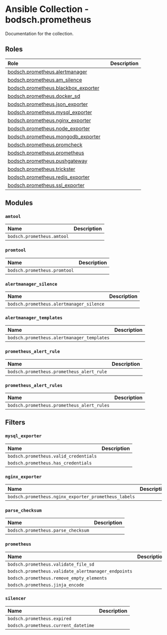 # Ansible Collection - bodsch.prometheus

Documentation for the collection.

## Roles

| Role                                                                       | | Description |
|:---------------------------------------------------------------------------| :---- | :---- |
| [bodsch.prometheus.alertmanager](./roles/alertmanager/README.md)           |       |       |
| [bodsch.prometheus.am_silence](./roles/am_silence/README.md)               |       |       |
| [bodsch.prometheus.blackbox_exporter](./roles/blackbox_exporter/README.md) |       |       |
| [bodsch.prometheus.docker_sd](./roles/docker_sd/README.md)                 |       |       |
| [bodsch.prometheus.json_exporter](./roles/json_exporter/README.md)         |       |       |
| [bodsch.prometheus.mysql_exporter](./roles/mysql_exporter/README.md)       |       |       |
| [bodsch.prometheus.nginx_exporter](./roles/nginx_exporter/README.md)       |       |       |
| [bodsch.prometheus.node_exporter](./roles/node_exporter/README.md)         |       |       |
| [bodsch.prometheus.mongodb_exporter](./roles/mongodb_exporter/README.md)   |       |       |
| [bodsch.prometheus.promcheck](./roles/promcheck/README.md)                 |       |       |
| [bodsch.prometheus.prometheus](./roles/prometheus/README.md)               |       |       |
| [bodsch.prometheus.pushgateway](./roles/pushgateway/README.md)             |       |       |
| [bodsch.prometheus.trickster](./roles/trickster/README.md)                 |       |       |
| [bodsch.prometheus.redis_exporter](./roles/redis_exporter/README.md)       |       |       |
| [bodsch.prometheus.ssl_exporter](./roles/ssl_exporter/README.md)           |       |       |

## Modules

### `amtool`

| Name  | Description |
| :---- | :---- |
| `bodsch.prometheus.amtool` | |


### `promtool`

| Name  | Description |
| :---- | :---- |
| `bodsch.prometheus.promtool` | |

### `alertmanager_silence`

| Name  | Description |
| :---- | :---- |
| `bodsch.prometheus.alertmanager_silence` | |


### `alertmanager_templates`

| Name  | Description |
| :---- | :---- |
| `bodsch.prometheus.alertmanager_templates` | |


### `prometheus_alert_rule`

| Name  | Description |
| :---- | :---- |
| `bodsch.prometheus.prometheus_alert_rule` | |


### `prometheus_alert_rules`

| Name  | Description |
| :---- | :---- |
| `bodsch.prometheus.prometheus_alert_rules` | |

## Filters

### `mysql_exporter`

| Name  | Description |
| :---- | :---- |
| `bodsch.prometheus.valid_credentials` | |
| `bodsch.prometheus.has_credentials` | |

### `nginx_exporter`


| Name  | Description |
| :---- | :---- |
| `bodsch.prometheus.nginx_exporter_prometheus_labels` | |

### `parse_checksum`

| Name  | Description |
| :---- | :---- |
| `bodsch.prometheus.parse_checksum` | |

### `prometheus`

| Name  | Description |
| :---- | :---- |
| `bodsch.prometheus.validate_file_sd` | |
| `bodsch.prometheus.validate_alertmanager_endpoints` | |
| `bodsch.prometheus.remove_empty_elements` | |
| `bodsch.prometheus.jinja_encode` | |

### `silencer`

| Name  | Description |
| :---- | :---- |
| `bodsch.prometheus.expired` | |
| `bodsch.prometheus.current_datetime` | |
